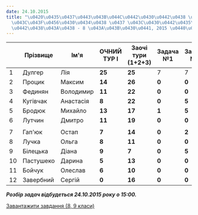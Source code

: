 ```yaml
---
date: 24.10.2015
title: "\u0420\u0435\u0437\u0443\u043B\u044C\u0442\u0430\u0442\u0438 \u043E\u043B\u0456\
  \u043C\u043F\u0456\u0430\u0434\u0438 \u0437 \u043C\u0430\u0442\u0435\u043C\u0430\
  \u0442\u0438\u043A\u0438 - 8 \u043A\u043B\u0430\u0441, 2015 \u0440\u0456\u043A"
---
```

|   |   Прізвище   |   Ім'я   |  **ОЧНИЙ    ТУР I**   |  **Заочі тури    (1+2+3)**   |   Задача №1   |   Задача №2   |   Задача № 3   |   Задача №4   |   Задача №5   |  **ОЧНИЙ    ТУР II**   |  **СУМА**   |
| --- | --- | --- | --- | --- | --- | --- | --- | --- | --- | --- | --- |
| 1 | Дулгер | Лія | **25** | **25** | 7 | 7 | 0 | 4 | 7 | **25** | **75** |
| 2 | Процик | Максим | **14** | **26** | **0** | **0** | 0 | 0 | 0 | **0** | **40** |
| 3 | Фединян | Володимир | **11** | **22** | **0** | **0** | 0 | 0 | 7 | **7** | **40** |
| 4 | Кугівчак | Анастасія | **8** | **22** | **0** | **5** | 0 | 2 | 0 | **7** | **37** |
| 5 | Бродюк | Михайло | **13** | **17** | **1** | **5** | 0 | 0 | 0 | **6** | **36** |
| 6 | Лутчин | Дмитро | **11** | **19** | **0** | **0** | 0 | 0 | 0 | **0** | **30** |
|  |  |  |  |  |  |  |  |  |  |  |  |
| 7 | Гап'юк | Остап | **7** | **14** | **0** | **2** | 0 | 0 | 0 | **2** | **23** |
| 8 | Лучка | Ольга | **8** | **11** | **0** | **0** | 0 | 0 | 4 | **4** | **23** |
| 9 | Білецька | Діана | **9** | **7** | **0** | **5** | 0 | 0 | 0 | **5** | **21** |
| 10 | Пастушеко | Дарина | **5** | **13** | **0** | **0** | 0 | 3 | 0 | **3** | **21** |
| 11 | Бойчук | Олеслав | **6** | **10** | **0** | **0** | 0 | 4 | 0 | **4** | **20** |
| 12 | Завербний | Сергій | **0** | **16** | **0** | **0** | 0 | 0 | 0 | **0** | **16** |

***Розбір задач відбудеться 24.10.2015 року о 15:00.***

[Завантажити завдання (8, 9 класи)](/files/результати-олімпіади-ліцейська-8-9-клас_2015_два-тури.docx)
